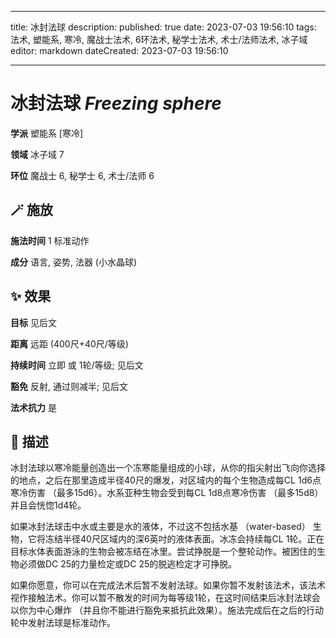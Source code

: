 
---
title: 冰封法球
description: 
published: true
date: 2023-07-03 19:56:10
tags: 法术, 塑能系, 寒冷, 魔战士法术, 6环法术, 秘学士法术, 术士/法师法术, 冰子域
editor: markdown
dateCreated: 2023-07-03 19:56:10

---

# **冰封法球** *Freezing sphere*

**学派** 塑能系 \[寒冷\] 

**领域** 冰子域 7

**环位** 魔战士 6, 秘学士 6, 术士/法师 6

## 🪄 施放

**施法时间** 1 标准动作

**成分** 语言, 姿势, 法器 (小水晶球)

## ✨ 效果 

**目标** 见后文 

**距离** 远距 (400尺+40尺/等级)  

**持续时间** 立即 或 1轮/等级; 见后文 

**豁免** 反射, 通过则减半; 见后文

**法术抗力** 是

## 📖 描述

冰封法球以寒冷能量创造出一个冻寒能量组成的小球，从你的指尖射出飞向你选择的地点，之后在那里造成半径40尺的爆发，对区域内的每个生物造成每CL 1d6点寒冷伤害 （最多15d6）。水系亚种生物会受到每CL 1d8点寒冷伤害 （最多15d8） 并且会恍惚1d4轮。

如果冰封法球击中水或主要是水的液体，不过这不包括水基 （water-based） 生物，它将冻结半径40尺区域内的深6英吋的液体表面。冰冻会持续每CL 1轮。正在目标水体表面游泳的生物会被冻结在冰里。尝试挣脱是一个整轮动作。被困住的生物必须做DC 25的力量检定或DC 25的脱逃检定才可挣脱。

如果你愿意，你可以在完成法术后暂不发射法球。如果你暂不发射该法术，该法术视作接触法术。你可以暂不散发的时间为每等级1轮，在这时间结束后冰封法球会以你为中心爆炸 （并且你不能进行豁免来抵抗此效果）。施法完成后在之后的行动轮中发射法球是标准动作。
    